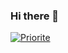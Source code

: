 ### Hi there 👋

<!-- Gmail -->
<a href="mailto:rafa@urendeaz.com">
<img alt="Priorite" src="https://github.com/rurendez/images/blob/main/CapturaPriorite.JPG" />
</a>


<!--
**rurendez/rurendez** is a ✨ _special_ ✨ repository because its `README.md` (this file) appears on your GitHub profile.

Here are some ideas to get you started:

- 🔭 I’m currently working on ...
- 🌱 I’m currently learning ...
- 👯 I’m looking to collaborate on ...
- 🤔 I’m looking for help with ...
- 💬 Ask me about ...
- 📫 How to reach me: ...
- 😄 Pronouns: ...
- ⚡ Fun fact: ...
-->

